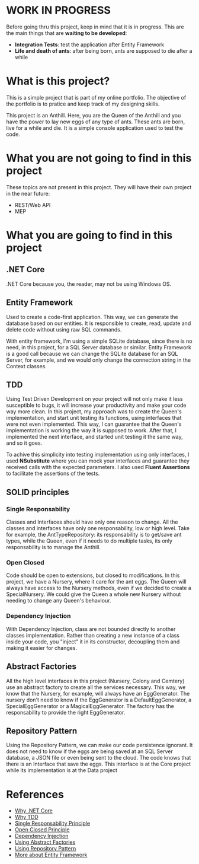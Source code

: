 # WORK IN PROGRESS
Before going thru this project, keep in mind that it is in progress. 
This are the main things that are **waiting to be developed**:
- **Integration Tests**: test the application after Entity Framework
- **Life and death of ants**: after being born, ants are supposed to die after a while

# What is this project?
This is a simple project that is part of my online portfolio. The objective of the portfolio is to pratice and keep track of my designing skills.

This project is an Anthill. Here, you are the Queen of the Anthill and you have the power to lay new eggs of any type of ants. These ants are born, live for a while and die. 
It is a simple console application used to test the code.

# What you are not going to find in this project
These topics are not present in this project. They will have their own project in the near future:
- REST/Web API
- MEP

# What you are going to find in this project

## .NET Core
.NET Core because you, the reader, may not be using Windows OS.

## Entity Framework
Used to create a code-first application. This way, we can generate the database based on our entities. It is responsible to create, read, update and delete code without using raw SQL commands. 

With entity framework, I'm using a simple SQLite database, since there is no need, in this project, for a SQL Server database or similar.
Entity Framework is a good call because we can change the SQLite database for an SQL Server, for example, and we would only change the connection string in the Context classes.

## TDD
Using Test Driven Development on your project will not only make it less susceptible to bugs, it will increase your productivity and make your code way more clean. In this project, my approach was to create the Queen's implementation, and start unit testing its functions, using interfaces that were not even implemented. This way, I can guarantee that the Queen's implementation is working the way it is supposed to work. After that, I implemented the next interface, and started unit testing it the same way, and so it goes.

To achive this simplicity into testing implementation using only interfaces, I used **NSubstitute** where you can mock your interfaces and guarantee they received calls with the expected parameters.
I also used **Fluent Assertions** to facilitate the assertions of the tests.

## SOLID principles
### Single Responsability
Classes and Interfaces should have only one reason to change. All the classes and interfaces have only one responsability, low or high level.
Take for example, the AntTypeRepository: its responsability is to get/save ant types, while the Queen, even if it needs to do multiple tasks, its only responsability is to manage the Anthill.

### Open Closed
Code should be open to extensions, but closed to modifications. In this project, we have a Nursery, where it care for the ant eggs. The Queen will always have access to the Nursery methods, even if we decided to create a SpecialNursery. We could give the Queen a whole new Nursery without needing to change any Queen's behaviour.

### Dependency Injection
With Dependency Injection, class are not bounded directly to another classes implementation. Rather than creating a new instance of a class inside your code, you "inject" it in its constructor, decoupling them and making it easier for changes. 

## Abstract Factories
All the high level interfaces in this project (Nursery, Colony and Cemtery) use an abstract factory to create all the services necessary. This way, we know that the Nursery, for example, will always have an EggGenerator. The nursery don't need to know if the EggGenerator is a DefaultEggGenerator, a SpecialEggGenerator or a MagicalEggGenerator. The factory has the responsability to provide the right EggGenerator.

## Repository Pattern
Using the Repository Pattern, we can make our code persistence ignorant. It does not need to know if the eggs are being saved at an SQL Server database, a JSON file or even being sent to the cloud. The code knows that there is an Interface that save the eggs. This interface is at the Core project while its implementation is at the Data project

# References
- [Why .NET Core](https://stackify.com/net-core-vs-net-framework/)
- [Why TDD](https://jrebel.com/rebellabs/if-and-when-you-should-use-test-driven-development/)
- [Single Responsability Principle](https://hackernoon.com/you-dont-understand-the-single-responsibility-principle-abfdd005b137)
- [Open Closed Principle](https://deviq.com/open-closed-principle/)
- [Dependency Injection](https://www.infoworld.com/article/2974298/exploring-the-dependency-injection-principle.html)
- [Using Abstract Factories](https://sourcemaking.com/design_patterns/abstract_factory)
- [Using Repository Pattern](https://deviq.com/repository-pattern/)
- [More about Entity Framework](https://www.itprotoday.com/development-techniques-and-management/5-reasons-why-entity-framework-can-be-your-best-friend)
